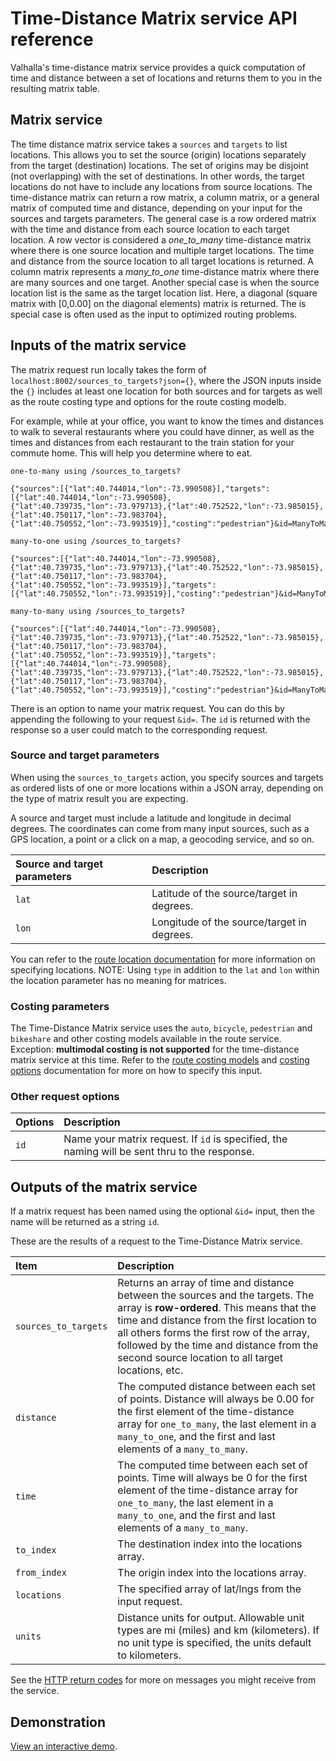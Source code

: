 # Time-Distance Matrix service API reference

Valhalla's time-distance matrix service provides a quick computation of time and distance between a set of locations and returns them to you in the resulting matrix table.

## Matrix service

The time distance matrix service takes a `sources` and `targets` to list locations. This allows you to set the source (origin) locations separately from the target (destination) locations. The set of origins may be disjoint (not overlapping) with the set of destinations. In other words, the target locations do not have to include any locations from source locations. The time-distance matrix can return a row matrix, a column matrix, or a general matrix of computed time and distance, depending on your input for the sources and targets parameters. The general case is a row ordered matrix with the time and distance from each source location to each target location. A row vector is considered a *one_to_many* time-distance matrix where there is one source location and multiple target locations. The time and distance from the source location to all target locations is returned. A column matrix represents a *many_to_one* time-distance matrix where there are many sources and one target. Another special case is when the source location list is the same as the target location list. Here, a diagonal (square matrix with [0,0.00] on the diagonal elements) matrix is returned. The is special case is often used as the input to optimized routing problems.

## Inputs of the matrix service

The matrix request run locally takes the form of `localhost:8002/sources_to_targets?json={}`, where the JSON inputs inside the `{}` includes at least one location for both sources and for targets as well as the route costing type and options for the route costing modelb.


For example, while at your office, you want to know the times and distances to walk to several restaurants where you could have dinner, as well as the times and distances from each restaurant to the train station for your commute home. This will help you determine where to eat. 

`one-to-many using /sources_to_targets?`

```
{"sources":[{"lat":40.744014,"lon":-73.990508}],"targets":[{"lat":40.744014,"lon":-73.990508},{"lat":40.739735,"lon":-73.979713},{"lat":40.752522,"lon":-73.985015},{"lat":40.750117,"lon":-73.983704},{"lat":40.750552,"lon":-73.993519}],"costing":"pedestrian"}&id=ManyToMany_NYC_work_dinner
```

`many-to-one using /sources_to_targets?`

```
{"sources":[{"lat":40.744014,"lon":-73.990508},{"lat":40.739735,"lon":-73.979713},{"lat":40.752522,"lon":-73.985015},{"lat":40.750117,"lon":-73.983704},{"lat":40.750552,"lon":-73.993519}],"targets":[{"lat":40.750552,"lon":-73.993519}],"costing":"pedestrian"}&id=ManyToMany_NYC_work_dinner
```

`many-to-many using /sources_to_targets?`

```
{"sources":[{"lat":40.744014,"lon":-73.990508},{"lat":40.739735,"lon":-73.979713},{"lat":40.752522,"lon":-73.985015},{"lat":40.750117,"lon":-73.983704},{"lat":40.750552,"lon":-73.993519}],"targets":[{"lat":40.744014,"lon":-73.990508},{"lat":40.739735,"lon":-73.979713},{"lat":40.752522,"lon":-73.985015},{"lat":40.750117,"lon":-73.983704},{"lat":40.750552,"lon":-73.993519}],"costing":"pedestrian"}&id=ManyToMany_NYC_work_dinner
```

There is an option to name your matrix request.  You can do this by appending the following to your request `&id=`.  The `id` is returned with the response so a user could match to the corresponding request.

### Source and target parameters

When using the `sources_to_targets` action, you specify sources and targets as ordered lists of one or more locations within a JSON array, depending on the type of matrix result you are expecting.

A source and target must include a latitude and longitude in decimal degrees. The coordinates can come from many input sources, such as a GPS location, a point or a click on a map, a geocoding service, and so on.

| Source and target parameters | Description |
| :--------- | :----------- |
| `lat` | Latitude of the source/target in degrees. |
| `lon` | Longitude of the source/target in degrees. |

You can refer to the [route location documentation](/turn-by-turn/api-reference.md#locations) for more information on specifying locations.  NOTE: Using `type` in addition to the `lat` and `lon` within the location parameter has no meaning for matrices.

### Costing parameters

The Time-Distance Matrix service uses the `auto`, `bicycle`, `pedestrian` and `bikeshare` and other costing models available in the route service. Exception: **multimodal costing is not supported** for the time-distance matrix service at this time.  Refer to the [route costing models](/turn-by-turn/api-reference.md#costing-models) and [costing options](/turn-by-turn/api-reference.md#costing-options) documentation for more on how to specify this input.

### Other request options

| Options | Description |
| :------------------ | :----------- |
| `id` | Name your matrix request. If `id` is specified, the naming will be sent thru to the response. |

## Outputs of the matrix service

If a matrix request has been named using the optional `&id=` input, then the name will be returned as a string `id`.

These are the results of a request to the Time-Distance Matrix service.

| Item | Description |
| :---- | :----------- |
| `sources_to_targets` | Returns an array of time and distance between the sources and the targets. The array is **row-ordered**. This means that the time and distance from the first location to all others forms the first row of the array, followed by the time and distance from the second source location to all target locations, etc. |
| `distance` | The computed distance between each set of points. Distance will always be 0.00 for the first element of the time-distance array for `one_to_many`, the last element in a `many_to_one`, and the first and last elements of a `many_to_many`. |
| `time` | The computed time between each set of points. Time will always be 0 for the first element of the time-distance array for `one_to_many`, the last element in a `many_to_one`, and the first and last elements of a `many_to_many`.  |
| `to_index` | The destination index into the locations array. |
| `from_index` | The origin index into the locations array. |
| `locations` | The specified array of lat/lngs from the input request.
| `units` | Distance units for output. Allowable unit types are mi (miles) and km (kilometers). If no unit type is specified, the units default to kilometers. |

See the [HTTP return codes](/turn-by-turn/api-reference.md#http-status-codes-and-conditions) for more on messages you might receive from the service.

## Demonstration

[View an interactive demo](http://valhalla.github.io/demos/matrix//).

